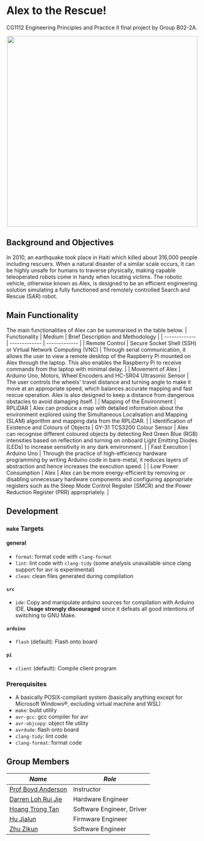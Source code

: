 # Alex to the Rescue!
CG1112 Engineering Principles and Practice II final project by Group B02-2A.

<p align="center">
  <img width="500" src="https://user-images.githubusercontent.com/75139323/121623700-bed3db00-caa2-11eb-8b18-d2cb79e11c4e.jpg">
</p>

## Background and Objectives
In 2010, an earthquake took place in Haiti which killed about 316,000 people including rescuers. When a natural disaster of a similar scale occurs, it can be highly unsafe for humans to traverse physically, making capable teleoperated robots come in handy when locating victims. The robotic vehicle, otherwise known as Alex, is designed to be an efficient engineering solution simulating a fully functioned and remotely controlled Search and Rescue (SAR) robot. 

## Main Functionality 
The main functionalities of Alex can be summarised in the table below.
| Functionality  | Medium | Brief Description and Methodology |
| ------------- | ------------- | ------------- |
| Remote Control  | Secure Socket Shell (SSH) or Virtual Network Computing (VNC)  | Through serial communication, it allows the user to view a remote desktop of the Raspberry Pi mounted on Alex through the laptop. This also enables the Raspberry Pi to receive commands from the laptop with minimal delay. |
| Movement of Alex  | Arduino Uno, Motors, Wheel Encoders and HC-SR04 Ultrasonic Sensor  | The user controls the wheels' travel distance and turning angle to make it move at an appropriate speed, which balances accurate mapping and fast rescue operation. Alex is also designed to keep a distance from dangerous obstacles to avoid damaging itself. |
| Mapping of the Environment  | RPLiDAR  | Alex can produce a map with detailed information about the environment explored using the Simultaneous Localisation and Mapping (SLAM) algorithm and mapping data from the RPLiDAR. |
| Identification of Existence and Colours of Objects  | GY-31 TCS3200 Colour Sensor  | Alex can recognise different coloured objects by detecting Red Green Blue (RGB) intensities based on reflection and turning on onboard Light Emitting Diodes (LEDs) to increase sensitivity in any dark environment. |
| Fast Execution  | Arduino Uno  | Through the practice of high-efficiency hardware programming by writing Arduino code in bare-metal, it reduces layers of abstraction and hence increases the execution speed. |
| Low Power Consumption  | Alex  | Alex can be more energy-efficient by removing or disabling unnecessary hardware components and configuring appropriate registers such as the Sleep Mode Control Register (SMCR) and the Power Reduction Register (PRR) appropriately. |

## Development
### `make` Targets
#### general
- `format`: format code with `clang-format`
- `lint`: lint code with `clang-tidy` (some analysis unavailable since clang support for avr is experimental)
- `clean`: clean files generated during compilation
#### `src`
- `ide`: Copy and manipulate arduino sources for compilation with Arduino IDE. **Usage strongly discouraged** since it defeats all good intentions of switching to GNU Make.
#### `arduino`
- `flash` (default): Flash onto board
#### `pi`
- `client` (default): Compile client program

### Prerequisites
- A basically POSIX-compliant system (basically anything except for Microsoft Windows®, excluding virtual machine and WSL)
- `make`: build utility
- `avr-gcc`: gcc compiler for avr
- `avr-objcopy`: object file utility
- `avrdude`: flash onto board
- `clang-tidy`: lint code
- `clang-format`: format code

## Group Members
| *Name* | *Role* |
| ------------- | ------------- |
| [Prof Boyd Anderson](https://github.com/boydanderson) | Instructor |
| [Darren Loh Rui Jie](https://github.com/saintmist21) | Hardware Engineer |
| [Hoang Trong Tan](https://github.com/jushg) | Software Engineer, Driver |
| [Hu Jialun](https://github.com/SuibianP) | Firmware Engineer |
| [Zhu Zikun](https://github.com/zikunz) | Software Engineer |
